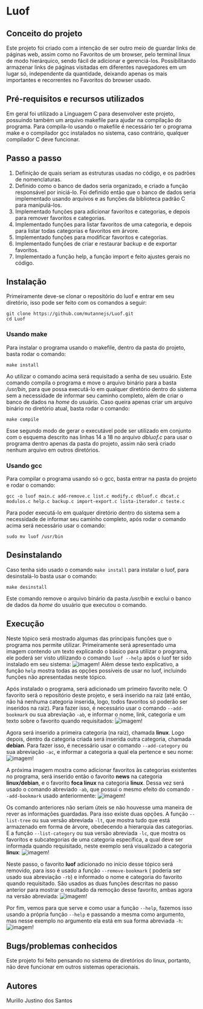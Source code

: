 # Luof

## Conceito do projeto

Este projeto foi criado com a intenção de ser outro meio de guardar links de páginas web,
 assim como no Favoritos de um browser, pelo terminal linux de modo hierárquico, sendo
 fácil de adicionar e gerenciá-los. Possibilitando armazenar links de páginas visitadas
 em diferentes navegadores em um lugar só, independente da quantidade, deixando apenas os
 mais importantes e recorrentes no Favoritos do browser usado.

## Pré-requisitos e recursos utilizados

Em geral foi utilizado a Linguagem C para desenvolver este projeto, possuindo também um
 arquivo makefile para ajudar na compilação do programa. Para compila-lo usando o makefile
 é necessário ter o programa make e o compilador gcc instalados no sistema, caso contrário, 
 qualquer compilador C deve funcionar.

## Passo a passo

1. Definição de quais seriam as estruturas usadas no código, e os padrões de nomenclaturas.
2. Definido como o banco de dados seria organizado, e criado a função responsável por
 iniciá-lo. Foi definido então que o banco de dados seria implementado usando arquivos e
 as funções da biblioteca padrão C para manipulá-los.
3. Implementado funções para adicionar favoritos e categorias, e depois para remover
 favoritos e categorias.
4. Implementado funções para listar favoritos de uma categoria, e depois para listar todas
categorias e favoritos em árvore.
5. Implementado funções para modificar favoritos e categorias.
6. Implementado funções de criar e restaurar backup e de exportar favoritos.
7. Implementado a função help, a função import e feito ajustes gerais no código.

## Instalação

Primeiramente deve-se clonar o repositório do luof e entrar em seu diretório, isso pode ser feito
 com os comandos a seguir:
```
git clone https://github.com/mutannejs/Luof.git
cd Luof
```

### Usando make
Para instalar o programa usando o makefile, dentro da pasta do projeto, basta rodar o comando:
```
make install
```
Ao utilizar o comando acima será requisitado a senha de seu usuário. Este comando compila o
 programa e move o arquivo binário para a basta _/usr/bin_, para que possa executá-lo em
 qualquer diretório dentro do sistema sem a necessidade de informar seu caminho completo,
 além de criar o banco de dados na _home_ do usuário. Caso queira apenas criar um arquivo
 binário no diretório atual, basta rodar o comando:
```
make compile
```
Esse segundo modo de gerar o executável pode ser utilizado em conjunto com o esquema descrito
 nas linhas 14 a 18 no arquivo _dbluof.c_ para usar o programa dentro apenas da pasta do projeto,
 assim não será criado nenhum arquivo em outros diretórios.

### Usando gcc
Para compilar o programa usando só o gcc, basta entrar na pasta do projeto e rodar o comando:
```
gcc -o luof main.c add-remove.c list.c modify.c dbluof.c dbcat.c modulos.c help.c backup.c import-export.c lista-iterador.c teste.c
```
Para poder executá-lo em qualquer diretório dentro do sistema sem a necessidade de informar
 seu caminho completo, após rodar o comando acima será necessário usar o comando:
```
sudo mv luof /usr/bin
```

## Desinstalando

Caso tenha sido usado o comando `make install` para instalar o luof, para desinstalá-lo basta usar o comando:
```
make desinstall
```
Este comando remove o arquivo binário da pasta _/usr/bin_ e exclui o banco de dados da _home_ do usuário
 que executou o comando.

## Execução

Neste tópico será mostrado algumas das principais funções que o programa nos permite utilizar. Primeiramente
 será apresentado uma imagem contendo um texto explicando o básico para utilizar o programa, ele poderá ser
 visto utilizando o comando `luof --help` após o luof ter sido instalado em seu sistema:
![imagem](https://github.com/mutannejs/Luof/blob/master/imagens/img00.png)!
Além desse texto explicativo, a função `help` mostra todas as opções possíveis de usar no luof, incluindo
 funções não apresentadas neste tópico.

Após instalado o programa, será adicionado um primeiro favorito nele. O favorito será o repositório deste
 projeto, e será inserido na raiz (até então, não há nenhuma categoria inserida, logo, todos favoritos só
 poderão ser inseridos na raiz). Para fazer isso, é necessário usar o comando `--add-bookmark` ou sua
 abreviação `-ab`, e informar o nome, link, categoria e um texto sobre o favorito quando requisitados:
![imagem](https://github.com/mutannejs/Luof/blob/master/imagens/img01.png)!

Agora será inserido a primeira categoria (na raiz), chamada **linux**. Logo depois, dentro da categoria criada
 será inserida outra categoria, chamada **debian**. Para fazer isso, é necessário usar o comando
 `--add-category` ou sua abreviação `-ac`, e informar a categoria a qual ela pertence e seu nome:
![imagem](https://github.com/mutannejs/Luof/blob/master/imagens/img02.png)!

A próxima imagem mostra como adicionar favoritos às categorias existentes no programa, será inserido então
 o favorito **news** na categoria **linux/debian**, e o favorito **foca linux** na categoria **linux**.
 Dessa vez será usado o comando abreviado `-ab`, que possui o mesmo efeito do comando `--add-bookmark`
 usado anteriormente:
![imagem](https://github.com/mutannejs/Luof/blob/master/imagens/img03.png)!

Os comando anteriores não seriam úteis se não houvesse uma maneira de rever as informações guardadas. Para
 isso existe duas opções. A função `--list-tree` ou sua versão abreviada `-lt`, que mostra tudo que
 está armazenado em forma de árvore, obedecendo a hierarquia das categorias. E a função `--list-category`
 ou sua versão abreviada `-lc`, que mostra os favoritos e subcategorias de uma categoria específica, a
 qual deve ser informada quando requisitado, neste exemplo será visualizado a categoria **linux**:
![imagem](https://github.com/mutannejs/Luof/blob/master/imagens/img04.png)!

Neste passo, o favorito **luof** adicionado no início desse tópico será removido, para isso é usado a função
 `--remove-bookmark` ( poderia ser usado sua abreviação `-rb`) e informado o nome e categoria do favorito
 quando requisitado. São usados as duas funções descritas no passo anterior para mostrar o resultado da
 remoção desse favorito, ambas agora na versão abreviada:
![imagem](https://github.com/mutannejs/Luof/blob/master/imagens/img05.png)!

Por fim, vemos para que serve e como usar a função `--help`, fazemos isso usando a própria função `--help` e
 passando a mesma como argumento, mas nesse exemplo no argumento ela está em sua forma abreviada `-h`:
![imagem](https://github.com/mutannejs/Luof/blob/master/imagens/img06.png)!

## Bugs/problemas conhecidos

Este projeto foi feito pensando no sistema de diretórios do linux, portanto, não deve
funcionar em outros sistemas operacionais.

## Autores

Murillo Justino dos Santos
